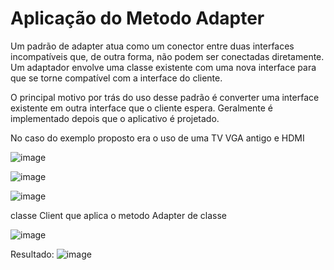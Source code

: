 # Aplicação do Metodo Adapter 

Um padrão de adapter atua como um conector entre duas interfaces incompatíveis que, de outra forma, não podem ser conectadas diretamente. Um adaptador envolve uma classe existente com uma nova interface para que se torne compatível com a interface do cliente.

O principal motivo por trás do uso desse padrão é converter uma interface existente em outra interface que o cliente espera. Geralmente é implementado depois que o aplicativo é projetado.

No caso do exemplo proposto era o uso de uma TV VGA antigo e HDMI 

![image](https://user-images.githubusercontent.com/13953902/118896872-387b0d80-b8d7-11eb-8760-b9285e572338.png)

![image](https://user-images.githubusercontent.com/13953902/118896926-57799f80-b8d7-11eb-9df8-81c9d2f77e10.png)

![image](https://user-images.githubusercontent.com/13953902/118896961-65c7bb80-b8d7-11eb-8528-a7c28cc3f3ad.png)

classe Client que aplica o metodo Adapter de classe

![image](https://user-images.githubusercontent.com/13953902/118897006-8132c680-b8d7-11eb-98b1-d727ea415a8c.png)

Resultado:
![image](https://user-images.githubusercontent.com/13953902/118897125-ab848400-b8d7-11eb-81c9-9f8811124599.png)
